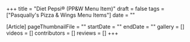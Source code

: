 +++
title = "Diet Pepsi® (PP&W Menu Item)"
draft = false
tags = ["Pasqually's Pizza & Wings Menu Items"]
date = ""

[Article]
pageThumbnailFile = ""
startDate = ""
endDate = ""
gallery = []
videos = []
contributors = []
reviews = []
+++